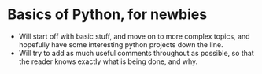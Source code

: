 # Basics of Python, for newbies

- Will start off with basic stuff, and move on to more complex topics,
and hopefully have some interesting python projects down the line.
- Will try to add as much useful comments throughout as possible, so that the
reader knows exactly what is being done, and why.

